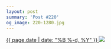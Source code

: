 ```yaml
---
layout: post
summary: 'Post #220'
og_image: 220-1280.jpg
---
```


<p>
 <time>
  <a href="/220">
   {{ page.date | date: "%B %-d, %Y" }}
  </a>
 </time>
 <a href="/220">
  <img data-taken="11/19/2013" sizes="(min-width: 700px) 50vw, calc(100vw - 2rem)" src="{{ site.assets_url }}/220-640.jpg" srcset="{{ site.assets_url }}/220-1280.jpg 1280w, {{ site.assets_url }}/220-960.jpg 960w, {{ site.assets_url }}/220-640.jpg 640w, {{ site.assets_url }}/220-320.jpg 320w"/>
 </a>
</p>
